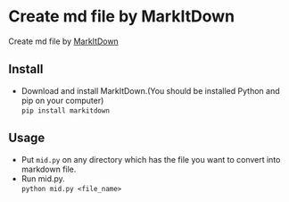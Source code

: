 # Create md file by MarkItDown
Create md file by [MarkItDown](https://github.com/microsoft/markitdown)

## Install
* Download and install MarkItDown.(You should be installed Python and pip on your computer)  
`pip install markitdown`

## Usage
* Put `mid.py` on any directory which has the file you want to convert into markdown file.
* Run mid.py.  
  `python mid.py <file_name>`
